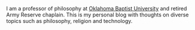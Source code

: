 I am a professor of philosophy at [Oklahoma Baptist University](https://www.okbu.edu) and retired Army Reserve chaplain. This is my personal blog with thoughts on diverse topics such as philosophy, religion and technology.
